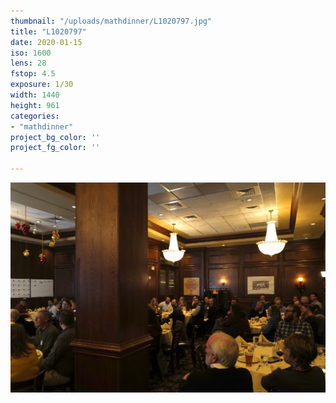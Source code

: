 ```yaml
---
thumbnail: "/uploads/mathdinner/L1020797.jpg"
title: "L1020797"
date: 2020-01-15
iso: 1600
lens: 28
fstop: 4.5
exposure: 1/30
width: 1440
height: 961
categories:
- "mathdinner"
project_bg_color: ''
project_fg_color: ''

---
```


![img](/uploads/mathdinner/L1020797.jpg)
